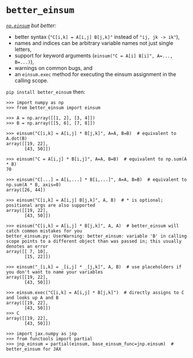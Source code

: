 # `better_einsum`

_[`np.einsum`](https://numpy.org/doc/stable/reference/generated/numpy.einsum.html) but better:_

- better syntax (`"C[i,k] = A[i,j] B[j,k]"` instead of `"ij, jk -> ik"`),
- names and indices can be arbitrary variable names not just single letters,
- support for keyword arguments (`einsum("C = A[i] B[i]", A=..., B=...)`),
- warnings on common bugs, and
- an `einsum.exec` method for executing the einsum assignment in the calling scope.

`pip install better_einsum` then:

```pycon
>>> import numpy as np
>>> from better_einsum import einsum

>>> A = np.array([[1, 2], [3, 4]])
>>> B = np.array([[5, 6], [7, 8]])

>>> einsum("C[i,k] = A[i,j] * B[j,k]", A=A, B=B)  # equivalent to A.dot(B)
array([[19, 22],
       [43, 50]])

>>> einsum("C = A[i,j] * B[i,j]", A=A, B=B)  # equivalent to np.sum(A * B)
70

>>> einsum("C[...] = A[i,...] * B[i,...]", A=A, B=B)  # equivalent to np.sum(A * B, axis=0)
array([26, 44])

>>> einsum("C[i,k] = A[i,j] B[j,k]", A, B)  # * is optional; positional args are also supported
array([[19, 22],
       [43, 50]])

>>> einsum("C[i,k] = A[i,j] * B[j,k]", A, A)  # better_einsum will catch common mistakes for you
better_einsum.py: UserWarning: better_einsum: variable 'B' in calling scope points to a different object than was passed in; this usually denotes an error
array([[ 7, 10],
       [15, 22]])

>>> einsum("_[i,k] = _[i,j] * _[j,k]", A, B)  # use placeholders if you don't want to name your variables
array([[19, 22],
       [43, 50]])

>>> einsum.exec("C[i,k] = A[i,j] * B[j,k]")  # directly assigns to C and looks up A and B
array([[19, 22],
       [43, 50]])
>>> C
array([[19, 22],
       [43, 50]])

>>> import jax.numpy as jnp
>>> from functools import partial
>>> jnp_einsum = partial(einsum, base_einsum_func=jnp.einsum)  # better_einsum for JAX
```

